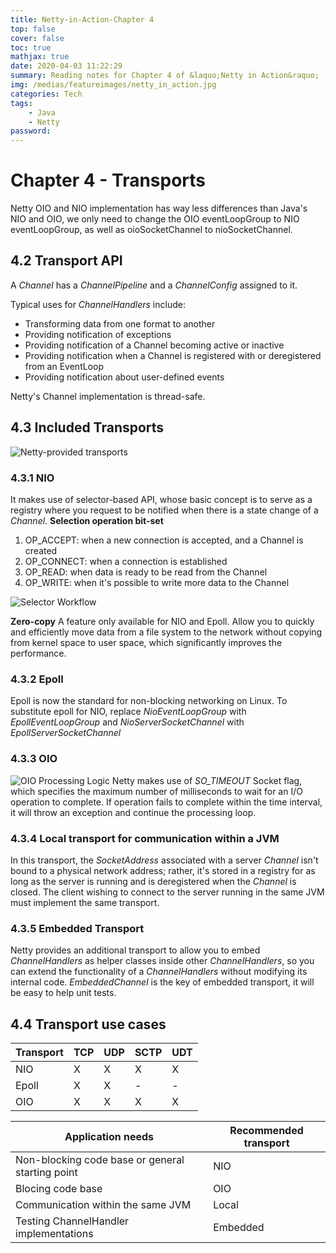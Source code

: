 ```yaml
---
title: Netty-in-Action-Chapter 4
top: false
cover: false
toc: true
mathjax: true
date: 2020-04-03 11:22:29
summary: Reading notes for Chapter 4 of &laquo;Netty in Action&raquo;
img: /medias/featureimages/netty_in_action.jpg
categories: Tech
tags:
    - Java
    - Netty
password:
---
```


# Chapter 4 - Transports

Netty OIO and NIO implementation has way less differences than Java's NIO and OIO, we only need to change the OIO eventLoopGroup to NIO eventLoopGroup, as well as oioSocketChannel to nioSocketChannel.

## 4.2 Transport API

A *Channel* has a *ChannelPipeline* and a *ChannelConfig* assigned to it.
 
 Typical uses for *ChannelHandlers* include: 

 - Transforming data from one format to another 
 - Providing notification of exceptions 
 - Providing notification of a Channel becoming active or inactive 
 - Providing notification when a Channel is registered with or deregistered from an EventLoop 
 - Providing notification about user-defined events

Netty's Channel implementation is thread-safe. 

## 4.3 Included Transports

![Netty-provided transports](netty_provided_transports.png)

### 4.3.1 NIO
It makes use of selector-based API, whose basic concept is to serve as a registry where you request to be notified when there is a state change of a *Channel*. 
**Selection operation bit-set**
1. OP_ACCEPT: when a new connection is accepted, and a Channel is created
2. OP_CONNECT: when a connection is established
3. OP_READ: when data is ready to be read from the Channel
4. OP_WRITE: when it's possible to write more data to the Channel

![Selector Workflow](selector_workflow.png)

**Zero-copy**
A feature only available for NIO and Epoll.
Allow you to quickly and efficiently move data from a file system to the network without copying from kernel space to user space, which significantly improves the performance.

### 4.3.2 Epoll
Epoll is now the standard for non-blocking networking on Linux.
To substitute epoll for NIO, replace *NioEventLoopGroup* with *EpollEventLoopGroup* and *NioServerSocketChannel* with *EpollServerSocketChannel*

### 4.3.3 OIO
![OIO Processing Logic](OIO_processing_logic.png)
Netty makes use of *SO_TIMEOUT* Socket flag, which specifies the maximum number of milliseconds to wait for an I/O operation to complete. If operation fails to complete within the time interval, it will throw an exception and continue the processing loop.

### 4.3.4 Local transport for communication within a JVM
In this transport, the *SocketAddress* associated with a server *Channel* isn't bound to a physical network address; rather, it's stored in a registry for as long as the server is running and is deregistered when the *Channel* is closed.
The client wishing to connect to the server running in the same JVM must implement the same transport.

### 4.3.5 Embedded Transport

Netty provides an additional transport to allow you to embed *ChannelHandlers* as helper classes inside other *ChannelHandlers*, so you can extend the functionality of a *ChannelHandlers* without modifying its internal code.
*EmbeddedChannel* is the key of embedded transport, it will be easy to help unit tests.

## 4.4 Transport use cases

| Transport | TCP | UDP | SCTP | UDT |
|-----------|-----|-----|------|-----|
| NIO       | X   | X   | X    | X   |
| Epoll     | X   | X   | -    | -   |
| OIO       | X   | X   | X    | X   |


| Application needs                                | Recommended transport |
|--------------------------------------------------|-----------------------|
| Non-blocking code base or general starting point | NIO                   |
| Blocing code base                                | OIO                   |
| Communication within the same JVM                | Local                 |
| Testing ChannelHandler implementations           | Embedded              |